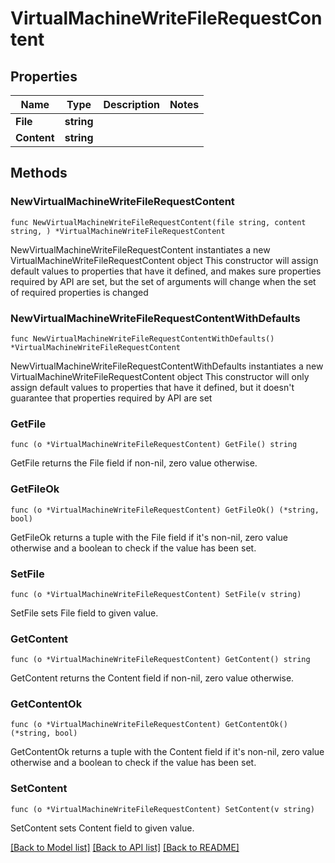 # VirtualMachineWriteFileRequestContent

## Properties

Name | Type | Description | Notes
------------ | ------------- | ------------- | -------------
**File** | **string** |  | 
**Content** | **string** |  | 

## Methods

### NewVirtualMachineWriteFileRequestContent

`func NewVirtualMachineWriteFileRequestContent(file string, content string, ) *VirtualMachineWriteFileRequestContent`

NewVirtualMachineWriteFileRequestContent instantiates a new VirtualMachineWriteFileRequestContent object
This constructor will assign default values to properties that have it defined,
and makes sure properties required by API are set, but the set of arguments
will change when the set of required properties is changed

### NewVirtualMachineWriteFileRequestContentWithDefaults

`func NewVirtualMachineWriteFileRequestContentWithDefaults() *VirtualMachineWriteFileRequestContent`

NewVirtualMachineWriteFileRequestContentWithDefaults instantiates a new VirtualMachineWriteFileRequestContent object
This constructor will only assign default values to properties that have it defined,
but it doesn't guarantee that properties required by API are set

### GetFile

`func (o *VirtualMachineWriteFileRequestContent) GetFile() string`

GetFile returns the File field if non-nil, zero value otherwise.

### GetFileOk

`func (o *VirtualMachineWriteFileRequestContent) GetFileOk() (*string, bool)`

GetFileOk returns a tuple with the File field if it's non-nil, zero value otherwise
and a boolean to check if the value has been set.

### SetFile

`func (o *VirtualMachineWriteFileRequestContent) SetFile(v string)`

SetFile sets File field to given value.


### GetContent

`func (o *VirtualMachineWriteFileRequestContent) GetContent() string`

GetContent returns the Content field if non-nil, zero value otherwise.

### GetContentOk

`func (o *VirtualMachineWriteFileRequestContent) GetContentOk() (*string, bool)`

GetContentOk returns a tuple with the Content field if it's non-nil, zero value otherwise
and a boolean to check if the value has been set.

### SetContent

`func (o *VirtualMachineWriteFileRequestContent) SetContent(v string)`

SetContent sets Content field to given value.



[[Back to Model list]](../README.md#documentation-for-models) [[Back to API list]](../README.md#documentation-for-api-endpoints) [[Back to README]](../README.md)


